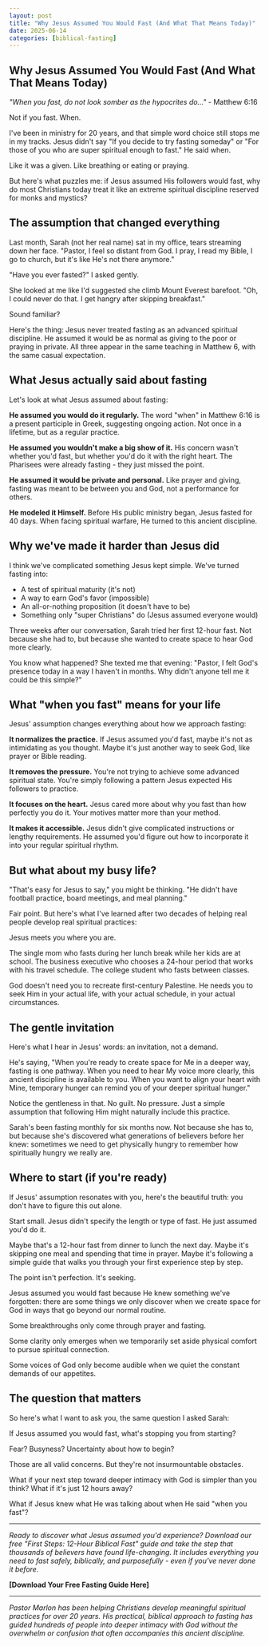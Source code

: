 ```yaml
---
layout: post
title: "Why Jesus Assumed You Would Fast (And What That Means Today)"
date: 2025-06-14
categories: [biblical-fasting]
---
```


## Why Jesus Assumed You Would Fast (And What That Means Today)

*"When you fast, do not look somber as the hypocrites do..."* - Matthew 6:16

Not if you fast. When.

I've been in ministry for 20 years, and that simple word choice still stops me in my tracks. Jesus didn't say "If you decide to try fasting someday" or "For those of you who are super spiritual enough to fast." He said when.

Like it was a given. Like breathing or eating or praying.

But here's what puzzles me: if Jesus assumed His followers would fast, why do most Christians today treat it like an extreme spiritual discipline reserved for monks and mystics?

## The assumption that changed everything

Last month, Sarah (not her real name) sat in my office, tears streaming down her face. "Pastor, I feel so distant from God. I pray, I read my Bible, I go to church, but it's like He's not there anymore."

"Have you ever fasted?" I asked gently.

She looked at me like I'd suggested she climb Mount Everest barefoot. "Oh, I could never do that. I get hangry after skipping breakfast."

Sound familiar?

Here's the thing: Jesus never treated fasting as an advanced spiritual discipline. He assumed it would be as normal as giving to the poor or praying in private. All three appear in the same teaching in Matthew 6, with the same casual expectation.

## What Jesus actually said about fasting

Let's look at what Jesus assumed about fasting:

**He assumed you would do it regularly.** The word "when" in Matthew 6:16 is a present participle in Greek, suggesting ongoing action. Not once in a lifetime, but as a regular practice.

**He assumed you wouldn't make a big show of it.** His concern wasn't whether you'd fast, but whether you'd do it with the right heart. The Pharisees were already fasting - they just missed the point.

**He assumed it would be private and personal.** Like prayer and giving, fasting was meant to be between you and God, not a performance for others.

**He modeled it Himself.** Before His public ministry began, Jesus fasted for 40 days. When facing spiritual warfare, He turned to this ancient discipline.

## Why we've made it harder than Jesus did

I think we've complicated something Jesus kept simple. We've turned fasting into:

- A test of spiritual maturity (it's not)
- A way to earn God's favor (impossible)
- An all-or-nothing proposition (it doesn't have to be)
- Something only "super Christians" do (Jesus assumed everyone would)

Three weeks after our conversation, Sarah tried her first 12-hour fast. Not because she had to, but because she wanted to create space to hear God more clearly.

You know what happened? She texted me that evening: "Pastor, I felt God's presence today in a way I haven't in months. Why didn't anyone tell me it could be this simple?"

## What "when you fast" means for your life

Jesus' assumption changes everything about how we approach fasting:

**It normalizes the practice.** If Jesus assumed you'd fast, maybe it's not as intimidating as you thought. Maybe it's just another way to seek God, like prayer or Bible reading.

**It removes the pressure.** You're not trying to achieve some advanced spiritual state. You're simply following a pattern Jesus expected His followers to practice.

**It focuses on the heart.** Jesus cared more about why you fast than how perfectly you do it. Your motives matter more than your method.

**It makes it accessible.** Jesus didn't give complicated instructions or lengthy requirements. He assumed you'd figure out how to incorporate it into your regular spiritual rhythm.

## But what about my busy life?

"That's easy for Jesus to say," you might be thinking. "He didn't have football practice, board meetings, and meal planning."

Fair point. But here's what I've learned after two decades of helping real people develop real spiritual practices:

Jesus meets you where you are.

The single mom who fasts during her lunch break while her kids are at school. The business executive who chooses a 24-hour period that works with his travel schedule. The college student who fasts between classes.

God doesn't need you to recreate first-century Palestine. He needs you to seek Him in your actual life, with your actual schedule, in your actual circumstances.

## The gentle invitation

Here's what I hear in Jesus' words: an invitation, not a demand.

He's saying, "When you're ready to create space for Me in a deeper way, fasting is one pathway. When you need to hear My voice more clearly, this ancient discipline is available to you. When you want to align your heart with Mine, temporary hunger can remind you of your deeper spiritual hunger."

Notice the gentleness in that. No guilt. No pressure. Just a simple assumption that following Him might naturally include this practice.

Sarah's been fasting monthly for six months now. Not because she has to, but because she's discovered what generations of believers before her knew: sometimes we need to get physically hungry to remember how spiritually hungry we really are.

## Where to start (if you're ready)

If Jesus' assumption resonates with you, here's the beautiful truth: you don't have to figure this out alone.

Start small. Jesus didn't specify the length or type of fast. He just assumed you'd do it.

Maybe that's a 12-hour fast from dinner to lunch the next day. Maybe it's skipping one meal and spending that time in prayer. Maybe it's following a simple guide that walks you through your first experience step by step.

The point isn't perfection. It's seeking.

Jesus assumed you would fast because He knew something we've forgotten: there are some things we only discover when we create space for God in ways that go beyond our normal routine.

Some breakthroughs only come through prayer and fasting.

Some clarity only emerges when we temporarily set aside physical comfort to pursue spiritual connection.

Some voices of God only become audible when we quiet the constant demands of our appetites.

## The question that matters

So here's what I want to ask you, the same question I asked Sarah:

If Jesus assumed you would fast, what's stopping you from starting?

Fear? Busyness? Uncertainty about how to begin?

Those are all valid concerns. But they're not insurmountable obstacles.

What if your next step toward deeper intimacy with God is simpler than you think? What if it's just 12 hours away?

What if Jesus knew what He was talking about when He said "when you fast"?

---

*Ready to discover what Jesus assumed you'd experience? Download our free "First Steps: 12-Hour Biblical Fast" guide and take the step that thousands of believers have found life-changing. It includes everything you need to fast safely, biblically, and purposefully - even if you've never done it before.*

**[Download Your Free Fasting Guide Here]**

---

*Pastor Marlon has been helping Christians develop meaningful spiritual practices for over 20 years. His practical, biblical approach to fasting has guided hundreds of people into deeper intimacy with God without the overwhelm or confusion that often accompanies this ancient discipline.*
